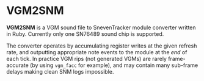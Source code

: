 # VGM2SNM

**VGM2SNM** is a VGM sound file to SnevenTracker module converter written in Ruby. Currently only one SN76489 sound chip is supported.

The converter operates by accumulating register writes at the given refresh rate, and outputting appropriate note events to the module at the _end_ of each tick. In practice VGM rips (not generated VGMs) are rarely frame-accurate (by using `vgm_facc` for example), and may contain many sub-frame delays making clean SNM logs impossible.
